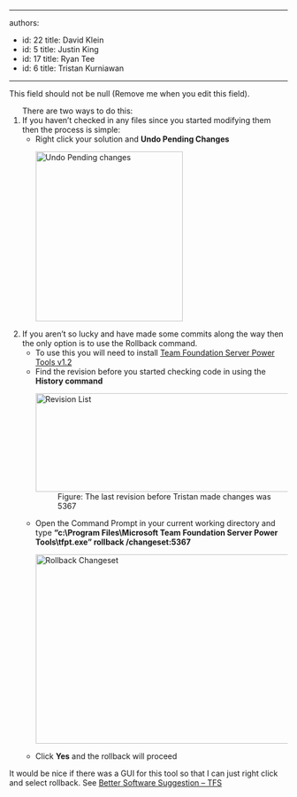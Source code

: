

---
authors:
  - id: 22
    title: David Klein
  - id: 5
    title: Justin King
  - id: 17
    title: Ryan Tee
  - id: 6
    title: Tristan Kurniawan
---




<span class='intro'> This field should not be null (Remove me when you edit this field). </span>

<ol>There are two ways to do this&#58; <li>If you haven’t checked in any files since you started modifying them then the process is simple&#58; <ul><li>Right click your solution and <b>Undo Pending Changes</b><dl><dt><img alt="Undo Pending changes" src="/PublishingImages/rollback1.gif" width="266" height="307" /> </dt></dl></li></ul></li>
<li>If you aren’t so lucky and have made some commits along the way then the only option is to use the Rollback command. <ul><li>To use this you will need to install <a href="http&#58;//www.ssw.com.au/ssw/Redirect/TFSPowerToolsDownload.htm">Team Foundation Server Power Tools v1.2</a> <img title="You are now leaving SSW" src="http&#58;//www.ssw.com.au/ssw/images/external.gif" alt="" /></li>
<li>Find the revision before you started checking code in using the <b>History command</b><dl><dt><img alt="Revision List" src="/PublishingImages/rollback2.gif" width="595" height="178" /></dt>
<dd>Figure&#58; The last revision before Tristan made changes was 5367</dd></dl></li>
<li>Open the Command Prompt in your current working directory and type <b>“c&#58;\Program Files\Microsoft Team Foundation Server Power Tools\tfpt.exe” rollback /changeset&#58;5367</b><dl><dt><img alt="Rollback Changeset" src="/PublishingImages/rollback3.gif" width="807" height="342" /> </dt></dl></li>
<li>Click <b>Yes</b> and the rollback will proceed </li></ul></li></ol>
<p>It would be nice if there was a GUI for this tool so that I can just right click and select rollback. See <a href="http&#58;//www.ssw.com.au/ssw/Standards/BetterSoftwareSuggestions/TeamFoundationServer.aspx#RollbackGUI">Better Software Suggestion – TFS</a></p>


